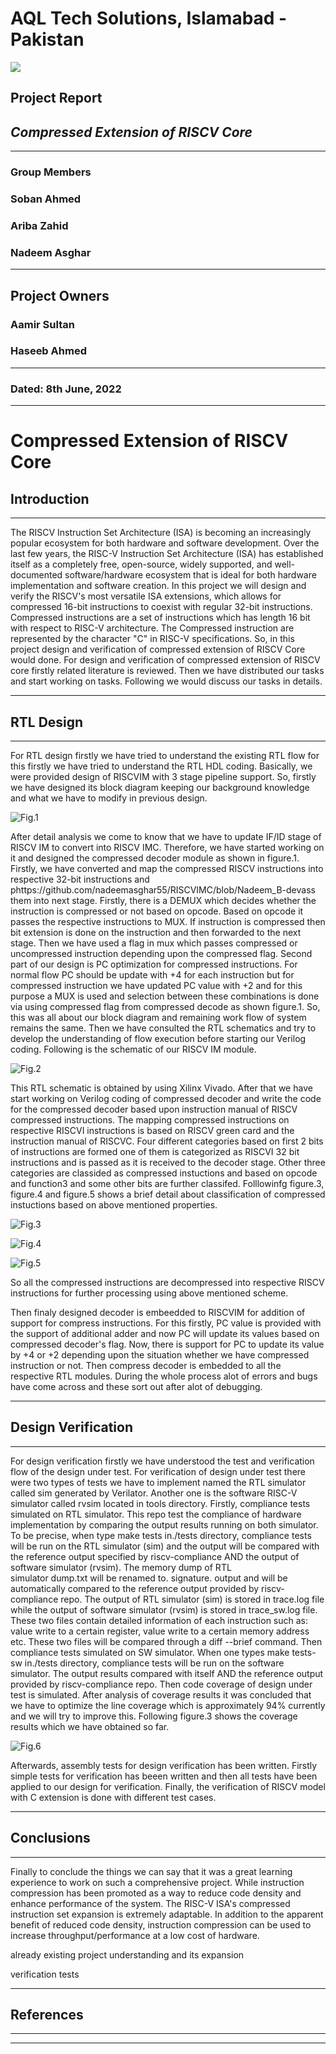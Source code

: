 # **AQL Tech Solutions, Islamabad - Pakistan**

![](/images/AQL_Logo.png)

## **Project Report**     
## _Compressed Extension of RISCV Core_
___

###  **Group Members**
###  Soban Ahmed
###  Ariba Zahid
### Nadeem Asghar
---
## **Project Owners**
### Aamir Sultan
### Haseeb Ahmed 
---

### **Dated: 8th June, 2022**
---



 # **Compressed Extension of RISCV Core**
## **Introduction**
---
The RISCV Instruction Set Architecture (ISA) is becoming an increasingly popular ecosystem for both hardware and software development. Over the last few years, the RISC-V Instruction Set Architecture (ISA) has established itself as a completely free, open-source, widely supported, and well-documented software/hardware ecosystem that is ideal for both hardware implementation and software creation. In this project we will design and verify the RISCV's most versatile ISA extensions, which allows for compressed 16-bit instructions to coexist with regular 32-bit instructions. Compressed instructions are a set of instructions which has length 16 bit with respect to RISC-V architecture. The Compressed instruction are represented by the character "C" in RISC-V specifications. So, in this project design and verification of compressed extension of RISCV Core would done.  For design and verification of compressed extension of RISCV core firstly related literature is reviewed. Then we have distributed our tasks and start working on tasks. Following we would discuss our tasks in details.
___    
## **RTL Design**
___
For RTL design firstly we have tried to understand the existing RTL flow for this firstly we have tried to understand the RTL HDL coding. Basically, we were provided design of RISCVIM with 3 stage pipeline support. So, firstly we have designed its block diagram keeping our background knowledge and what we have to modify in previous design.

![Fig.1](https://github.com/nadeemasghar55/RISCVIMC/blob/Nadeem_B-dev/doc/Images/BD_P4_R1.png)

After detail analysis we come to know that we have to update IF/ID stage of RISCV IM to convert into RISCV IMC. Therefore, we have started working on it and designed the compressed decoder module as shown in figure.1. Firstly, we have converted and map the compressed RISCV instructions into respective 32-bit instructions and phttps://github.com/nadeemasghar55/RISCVIMC/blob/Nadeem_B-devass them into next stage. Firstly, there is a DEMUX which decides whether the instruction is compressed or not based on opcode. Based on opcode it passes the respective instructions to MUX. If instruction is compressed then bit extension is done on the instruction and then forwarded to the next stage. Then we have used a flag in mux which passes compressed or uncompressed instruction depending upon the compressed flag. Second part of our design is PC optimization for compressed instructions. For normal flow PC should be update with +4 for each instruction but for compressed instruction we have updated PC value with +2 and for this purpose a MUX is used and selection between these combinations is done via using compressed flag from compressed decode as shown figure.1. So, this was all about our block diagram and remaining work flow of system remains the same. 
Then we have consulted the RTL schematics and try to develop the understanding of flow execution before starting our Verilog coding.  Following is the schematic of our RISCV IM module.  

![Fig.2](/images/BD_P4_R1.png)


This RTL schematic is obtained by using Xilinx Vivado. After that we have start working on Verilog coding of compressed decoder and write the code for the compressed decoder based upon instruction manual of RISCV compressed instructions. The mapping compressed instructions on respective RISCVI instructions is based on RISCV green card and the instruction manual of RISCVC. Four different categories based on first 2 bits of instructions are formed one of them is categorized as RISCVI 32 bit instructions and is passed as it is received to the decoder stage. Other three categories are classided as compressed instuctions and based on opcode and function3 and some other bits are further classifed. Folllowinfg figure.3, figure.4 and figure.5 shows a brief detail about classification of compressed instuctions based on above mentioned properties.

![Fig.3](/images/C1.png)


![Fig.4](/images/C2.png)


![Fig.5](/images/C3.png)

So all the compressed instructions are decompressed into respective RISCV instructions for further processing using above mentioned scheme.

Then finaly designed decoder is embeedded to RISCVIM for addition of support for compress instructions. For this firstly, PC value is provided with the support of additional adder and now PC will update its values based on compressed decoder's flag. Now, there is support for PC to update its value by +4 or +2 depending upon the situation whether we have compressed instruction or not. Then compress decoder is embedded to all the respective RTL modules. During the whole process alot of errors and bugs have come across and these sort out after alot of debugging. 


___

## **Design Verification**
---
For design verification firstly we have understood the test and verification flow of the design under test. For verification of design under test there were two types of tests we have to implement named the RTL simulator called sim generated by Verilator. Another one is the software RISC-V simulator called rvsim located in tools directory. Firstly, compliance tests simulated on RTL simulator. This repo test the compliance of hardware implementation by comparing the output results running on both simulator. To be precise, when type make tests in./tests directory, compliance tests will be run on the RTL simulator (sim) and the output will be compared with the reference output specified by riscv-compliance AND the output of software simulator (rvsim). The memory dump of RTL simulator dump.txt will be renamed to. signature. output and will be automatically compared to the reference output provided by riscv-compliance repo. The output of RTL simulator (sim) is stored in trace.log file while the output of software simulator (rvsim) is stored in trace_sw.log file. These two files contain detailed information of each instruction such as: value write to a certain register, value write to a certain memory address etc. These two files will be compared through a diff --brief command. 
Then compliance tests simulated on SW simulator. When one types make tests-sw in./tests directory, compliance tests will be run on the software simulator. The output results compared with itself AND the reference output provided by riscv-compliance repo. Then code coverage of design under test is simulated. After analysis of coverage results it was concluded that we have to optimize the line coverage which is approximately 94% currently and we will try to improve this. Following figure.3 shows the coverage results which we have obtained so far. 

![Fig.6](/images/coverage.svg)

Afterwards, assembly tests for design verification has been written. Firstly simple tests for verification has beeen written and then all tests have been applied to our design for verification. Finally, the verification of RISCV model with C extension is done with different test cases.

---


## **Conclusions**
---

Finally to conclude the things we can say that it was a great learning experience to work on such a comprehensive project. While instruction compression has been promoted as a way to reduce code density and enhance performance of the system. The RISC-V ISA's compressed instruction set expansion is extremely adaptable. In addition to the apparent benefit of reduced code density, instruction compression can be used to increase throughput/performance at a low cost of hardware.



already existing project understanding and its expansion

verification tests



---




## **References**
---
  






---